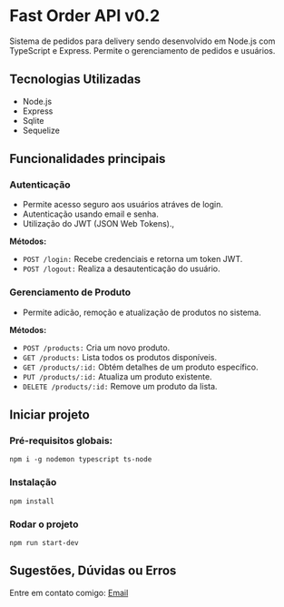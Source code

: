 # Fast Order API v0.2
Sistema de pedidos para delivery sendo desenvolvido em Node.js com TypeScript e Express. Permite o gerenciamento de pedidos e usuários.

## Tecnologias Utilizadas
* Node.js
* Express
* Sqlite
* Sequelize

## Funcionalidades principais

### Autenticação
* Permite acesso seguro aos usuários atráves de login.
* Autenticação usando email e senha.
* Utilização do JWT (JSON Web Tokens).,

**Métodos:**
* `POST /login:` Recebe credenciais e retorna um token JWT.
* `POST /logout:` Realiza a desautenticação do usuário.

### Gerenciamento de Produto
* Permite adicão, remoção e atualização de produtos no sistema.

**Métodos:**
* `POST /products:` Cria um novo produto.
* `GET /products:` Lista todos os produtos disponíveis.
* `GET /products/:id:` Obtém detalhes de um produto específico.
* `PUT /products/:id:` Atualiza um produto existente.
* `DELETE /products/:id:` Remove um produto da lista.

## Iniciar projeto

### Pré-requisitos globais:
`npm i -g nodemon typescript ts-node`

### Instalação
`npm install`

### Rodar o projeto
`npm run start-dev`

## Sugestões, Dúvidas ou Erros
Entre em contato comigo:
[Email](mailto:davimilioli2108@gmail.com)
